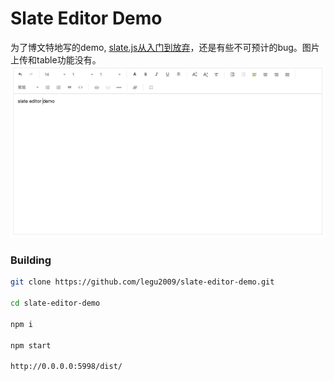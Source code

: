 # Slate Editor Demo
为了博文特地写的demo, [slate.js从入门到放弃](https://juejin.im/post/5ea56365e51d454704304ca2)，还是有些不可预计的bug。图片上传和table功能没有。
![note](demo.png)

### Building

``` bash
git clone https://github.com/legu2009/slate-editor-demo.git

cd slate-editor-demo

npm i

npm start

http://0.0.0.0:5998/dist/
